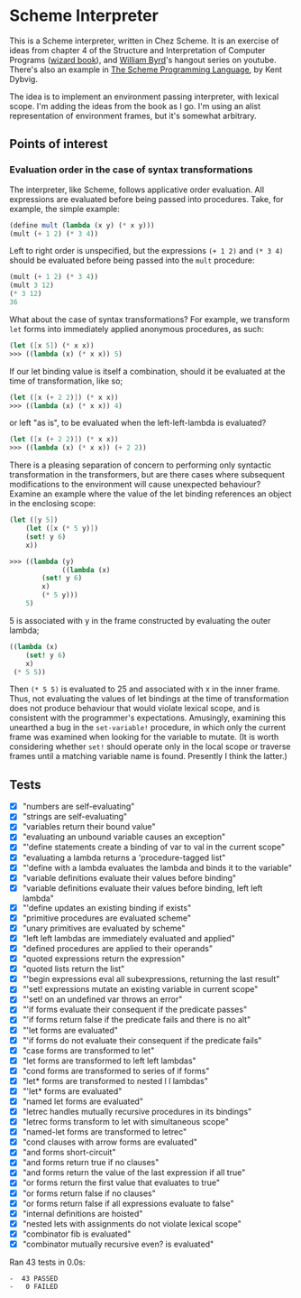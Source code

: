 # Scheme Interpreter

This is a Scheme interpreter, written in Chez Scheme. It is an exercise of ideas from chapter 4 of the Structure and Interpretation of Computer Programs ([wizard book](https://mitpress.mit.edu/sites/default/files/sicp/full-text/book/book.html)), and [William Byrd](https://www.youtube.com/channel/UCSC9kYeTee012BRsYw-y12Q)'s hangout series on youtube. There's also an example in [The Scheme Programming Language](https://www.scheme.com/tspl4/examples.html#./examples:h7), by Kent Dybvig.

The idea is to implement an environment passing interpreter, with lexical scope. I'm adding the ideas from the book as I go. I'm using an alist representation of environment frames, but it's somewhat arbitrary.


## Points of interest
### Evaluation order in the case of syntax transformations

The interpreter, like Scheme, follows applicative order evaluation. All expressions are evaluated before being passed into procedures. Take, for example, the simple example:

```scheme
(define mult (lambda (x y) (* x y)))
(mult (+ 1 2) (* 3 4))
```

Left to right order is unspecified, but the expressions `(+ 1 2)` and `(* 3 4)` should be evaluated before being passed into the `mult` procedure:

```scheme
(mult (+ 1 2) (* 3 4))
(mult 3 12)
(* 3 12)
36
```

What about the case of syntax transformations? For example, we transform `let` forms into immediately applied anonymous procedures, as such:

```scheme
(let ([x 5]) (* x x))
>>> ((lambda (x) (* x x)) 5)
```

If our let binding value is itself a combination, should it be evaluated at the time of transformation, like so;

```scheme
(let ([x (+ 2 2)]) (* x x))
>>> ((lambda (x) (* x x)) 4)
```

or left "as is", to be evaluated when the left-left-lambda is evaluated?

```scheme
(let ([x (+ 2 2)]) (* x x))
>>> ((lambda (x) (* x x)) (+ 2 2))
```

There is a pleasing separation of concern to performing only syntactic transformation in the transformers, but are there cases where subsequent modifications to the environment will cause unexpected behaviour? Examine an example where the value of the let binding references an object in the enclosing scope:

```scheme
(let ([y 5])
    (let ([x (* 5 y)])
	(set! y 6)
	x))

>>> ((lambda (y)
    	     ((lambda (x)
		(set! y 6)
		x)
	    (* 5 y)))
    5)
```

5 is associated with y in the frame constructed by evaluating the outer lambda;

```scheme
((lambda (x)
    (set! y 6)
    x)
 (* 5 5))
```

Then `(* 5 5)` is evaluated to 25 and associated with x in the inner frame. Thus, not evaluating the values of let bindings at the time of transformation does not produce behaviour that would violate lexical scope, and is consistent with the programmer's expectations. Amusingly, examining this unearthed a bug in the `set-variable!` procedure, in which only the current frame was examined when looking for the variable to mutate. (It is worth considering whether `set!` should operate only in the local scope or traverse frames until a matching variable name is found. Presently I think the latter.)


## Tests

- [x] "numbers are self-evaluating"
- [x] "strings are self-evaluating"
- [x] "variables return their bound value"
- [x] "evaluating an unbound variable causes an exception"
- [x] "'define statements create a binding of var to val in the current scope"
- [x] "evaluating a lambda returns a 'procedure-tagged list"
- [x] "'define with a lambda evaluates the lambda and binds it to the variable"
- [x] "variable definitions evaluate their values before binding"
- [x] "variable definitions evaluate their values before binding, left left lambda"
- [x] "'define updates an existing binding if exists"
- [x] "primitive procedures are evaluated scheme"
- [x] "unary primitives are evaluated by scheme"
- [x] "left left lambdas are immediately evaluated and applied"
- [x] "defined procedures are applied to their operands"
- [x] "quoted expressions return the expression"
- [x] "quoted lists return the list"
- [x] "'begin expressions eval all subexpressions, returning the last result"
- [x] "'set! expressions mutate an existing variable in current scope"
- [x] "'set! on an undefined var throws an error"
- [x] "'if forms evaluate their consequent if the predicate passes"
- [x] "'if forms return false if the predicate fails and there is no alt"
- [x] "'let forms are evaluated"
- [x] "'if forms do not evaluate their consequent if the predicate fails"
- [x] "case forms are transformed to let"
- [x] "let forms are transformed to left left lambdas"
- [x] "cond forms are transformed to series of if forms"
- [x] "let* forms are transformed to nested l l lambdas"
- [x] "'let* forms are evaluated"
- [x] "named let forms are evaluated"
- [x] "letrec handles mutually recursive procedures in its bindings"
- [x] "letrec forms transform to let with simultaneous scope"
- [x] "named-let forms are transformed to letrec"
- [x] "cond clauses with arrow forms are evaluated"
- [x] "and forms short-circuit"
- [x] "and forms return true if no clauses"
- [x] "and forms return the value of the last expression if all true"
- [x] "or forms return the first value that evaluates to true"
- [x] "or forms return false if no clauses"
- [x] "or forms return false if all expressions evaluate to false"
- [x] "internal definitions are hoisted"
- [x] "nested lets with assignments do not violate lexical scope"
- [x] "combinator fib is evaluated"
- [x] "combinator mutually recursive even? is evaluated"

Ran 43 tests in 0.0s:

	-  43 PASSED
	-   0 FAILED